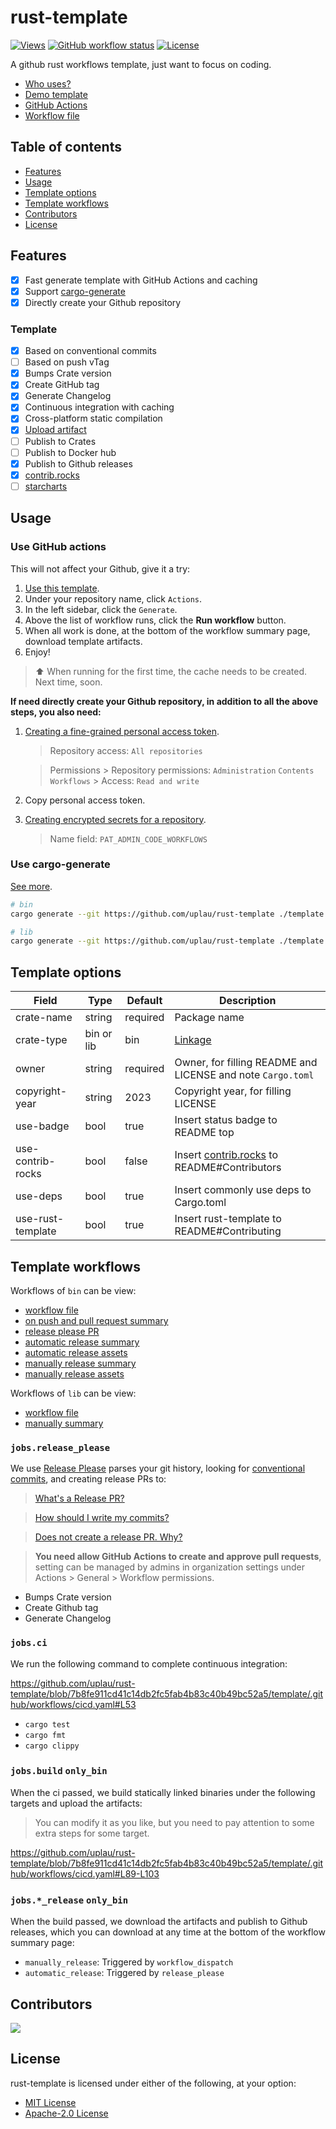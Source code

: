 # rust-template

[![Views](https://hits.seeyoufarm.com/api/count/incr/badge.svg?url=https%3A%2F%2Fgithub.com%2Fuplau%2Frust-template&count_bg=%2379C83D&title_bg=%23555555&icon=&icon_color=%23E7E7E7&title=Views&edge_flat=false)](https://hits.seeyoufarm.com)
[![GitHub workflow status](https://github.com/uplau/rust-template/actions/workflows/generate.yaml/badge.svg)](https://github.com/uplau/rust-template/actions/workflows/generate.yaml)
[![License](https://img.shields.io/badge/license-MIT%2FApache--2.0-blue.svg)](./LICENSE-MIT)

A github rust workflows template, just want to focus on coding.

- [Who uses?](https://github.com/search?q=in%3Areadme+uplau%2Frust-template&type=repositories)
- [Demo template](https://github.com/uplau/rust-template-demo)
- [GitHub Actions](https://github.com/uplau/rust-template/actions/workflows/generate.yaml)
- [Workflow file](.github/workflows/generate.yaml)

## Table of contents

- [Features](#features)
- [Usage](#usage)
- [Template options](#template-options)
- [Template workflows](#template-workflows)
- [Contributors](#contributors)
- [License](#license)

## Features

- [x] Fast generate template with GitHub Actions and caching
- [x] Support [cargo-generate](https://github.com/cargo-generate/cargo-generate)
- [x] Directly create your Github repository

### Template

- [x] Based on conventional commits
- [ ] Based on push vTag
- [x] Bumps Crate version
- [x] Create GitHub tag
- [x] Generate Changelog
- [x] Continuous integration with caching
- [x] Cross-platform static compilation
- [x] [Upload artifact](https://github.com/actions/upload-artifact/tree/main)
- [ ] Publish to Crates
- [ ] Publish to Docker hub
- [x] Publish to Github releases
- [x] [contrib.rocks](https://contrib.rocks/)
- [ ] [starcharts](https://starchart.cc/)

## Usage

### Use GitHub actions

This will not affect your Github, give it a try:

1. [Use this template](https://github.com/new?template_name=rust-template&template_owner=uplau).
2. Under your repository name, click `Actions`.
3. In the left sidebar, click the `Generate`.
4. Above the list of workflow runs, click the **Run workflow** button.
5. When all work is done, at the bottom of the workflow summary page, download template artifacts.
6. Enjoy!

> ⬆️ When running for the first time, the cache needs to be created. Next time, soon.

**If need directly create your Github repository, in addition to all the above steps, you also need:**

1. [Creating a fine-grained personal access token](https://docs.github.com/en/authentication/keeping-your-account-and-data-secure/managing-your-personal-access-tokens#creating-a-fine-grained-personal-access-token).

   > Repository access: `All repositories`

   > Permissions > Repository permissions: `Administration` `Contents` `Workflows` > Access: `Read and write`

2. Copy personal access token.

3. [Creating encrypted secrets for a repository](https://docs.github.com/en/actions/security-guides/encrypted-secrets#creating-encrypted-secrets-for-a-repository).
   > Name field:
   > `PAT_ADMIN_CODE_WORKFLOWS`

### Use cargo-generate

[See more](https://github.com/cargo-generate/cargo-generate).

```bash
# bin
cargo generate --git https://github.com/uplau/rust-template ./template --name "crate-name" --bin

# lib
cargo generate --git https://github.com/uplau/rust-template ./template --name "crate-name" --lib
```

## Template options

| Field             | Type       | Default  | Description                                                           |
| ----------------- | ---------- | -------- | --------------------------------------------------------------------- |
| crate-name        | string     | required | Package name                                                          |
| crate-type        | bin or lib | bin      | [Linkage](https://doc.rust-lang.org/reference/linkage.html)           |
| owner             | string     | required | Owner, for filling README and LICENSE and note `Cargo.toml`           |
| copyright-year    | string     | 2023     | Copyright year, for filling LICENSE                                   |
| use-badge         | bool       | true     | Insert status badge to README top                                     |
| use-contrib-rocks | bool       | false    | Insert [contrib.rocks](https://contrib.rocks/) to README#Contributors |
| use-deps          | bool       | true     | Insert commonly use deps to Cargo.toml                                |
| use-rust-template | bool       | true     | Insert rust-template to README#Contributing                           |

## Template workflows

Workflows of `bin` can be view:

- [workflow file](https://github.com/uplau/rust-template-demo/blob/main/.github/workflows/cicd.yaml)
- [on push and pull request summary](https://github.com/uplau/rust-template-demo/actions/runs/5683949188)
- [release please PR](https://github.com/uplau/rust-template-demo/pull/1)
- [automatic release summary](https://github.com/uplau/rust-template-demo/actions/runs/5684009518)
- [automatic release assets](https://github.com/uplau/rust-template-demo/releases/tag/v0.1.0)
- [manually release summary](https://github.com/uplau/rust-template-demo/actions/runs/5684125035)
- [manually release assets](https://github.com/uplau/rust-template-demo/releases/tag/next)

Workflows of `lib` can be view:

- [workflow file](https://github.com/uplau/rust-template-demo/blob/lib-yes-use-all/.github/workflows/cicd.yaml)
- [manually summary](https://github.com/uplau/rust-template-demo/actions/runs/5684106223)

### `jobs.release_please`

We use [Release Please](https://github.com/google-github-actions/release-please-action) parses your git history, looking for [conventional commits](https://www.conventionalcommits.org/en/v1.0.0/), and creating release PRs to:

> [What's a Release PR?](https://github.com/google-github-actions/release-please-action#whats-a-release-pr)

> [How should I write my commits?](https://github.com/googleapis/release-please#how-should-i-write-my-commits)

> [Does not create a release PR. Why?](https://github.com/googleapis/release-please#release-please-bot-does-not-create-a-release-pr-why)

> **You need allow GitHub Actions to create and approve pull requests**, setting can be managed by admins in organization settings under Actions > General > Workflow permissions.

- Bumps Crate version
- Create Github tag
- Generate Changelog

### `jobs.ci`

We run the following command to complete continuous integration:

https://github.com/uplau/rust-template/blob/7b8fe911cd41c14db2fc5fab4b83c40b49bc52a5/template/.github/workflows/cicd.yaml#L53

- `cargo test`
- `cargo fmt`
- `cargo clippy`

### `jobs.build` `only_bin`

When the ci passed, we build statically linked binaries under the following targets and upload the artifacts:

> You can modify it as you like, but you need to pay attention to some extra steps for some target.

https://github.com/uplau/rust-template/blob/7b8fe911cd41c14db2fc5fab4b83c40b49bc52a5/template/.github/workflows/cicd.yaml#L89-L103

### `jobs.*_release` `only_bin`

When the build passed, we download the artifacts and publish to Github releases, which you can download at any time at the bottom of the workflow summary page:

- `manually_release`: Triggered by `workflow_dispatch`
- `automatic_release`: Triggered by `release_please`

## Contributors

<a href="https://github.com/uplau/rust-template/graphs/contributors">
  <img src="https://contrib.rocks/image?repo=uplau/rust-template&max=400&columns=20" />
</a>

## License

rust-template is licensed under either of the following, at your option:

- [MIT License](./LICENSE-MIT)
- [Apache-2.0 License](./LICENSE-APACHE)
